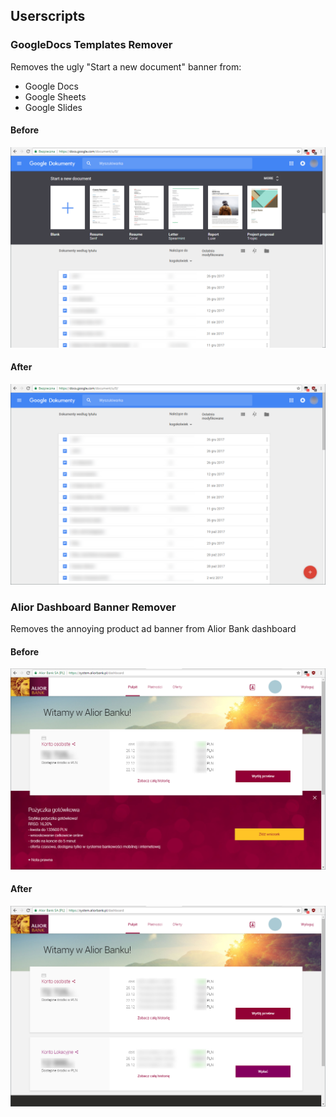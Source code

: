 ## Userscripts

### GoogleDocs Templates Remover
Removes the ugly "Start a new document" banner from:
- Google Docs
- Google Sheets
- Google Slides

#### Before
![Before using GoogleDocs Templates Remover](gdtr-before.png)

#### After
![After using GoogleDocs Templates Remover](gdtr-after.png)

### Alior Dashboard Banner Remover
Removes the annoying product ad banner from Alior Bank dashboard

#### Before
![Before using Alior Dashboard Banner Remover](adbr-before.png)

#### After
![After using Alior Dashboard Banner Remover](adbr-after.png)